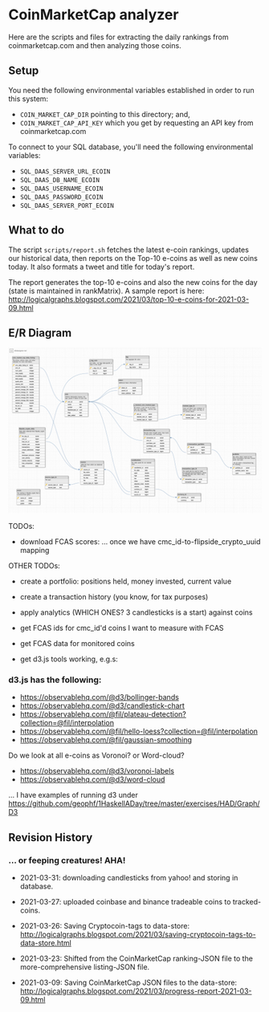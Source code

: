# CoinMarketCap analyzer

Here are the scripts and files for extracting the daily rankings from
coinmarketcap.com and then analyzing those coins.

## Setup

You need the following environmental variables established in order to run
this system:

* `COIN_MARKET_CAP_DIR` pointing to this directory; and,
* `COIN_MARKET_CAP_API_KEY` which you get by requesting an API key from 
coinmarketcap.com

To connect to your SQL database, you'll need the following environmental 
variables:

* `SQL_DAAS_SERVER_URL_ECOIN`
* `SQL_DAAS_DB_NAME_ECOIN`
* `SQL_DAAS_USERNAME_ECOIN`
* `SQL_DAAS_PASSWORD_ECOIN`
* `SQL_DAAS_SERVER_PORT_ECOIN`

## What to do

The script `scripts/report.sh` fetches the latest e-coin rankings, updates
our historical data, then reports on the Top-10 e-coins as well as new coins
today. It also formats a tweet and title for today's report.

The report generates the top-10 e-coins and also the new coins for the day
(state is maintained in rankMatrix). A sample report is here:
http://logicalgraphs.blogspot.com/2021/03/top-10-e-coins-for-2021-03-09.html

## E/R Diagram

<img src="src/CryptoCoin/CoinMarketCap/ETL/imgs/e-coin-erd.png"/>

TODOs:

* download FCAS scores: ... once we have cmc_id-to-flipside_crypto_uuid mapping

OTHER TODOs: 

* create a portfolio: positions held, money invested, current value
* create a transaction history (you know, for tax purposes)

* apply analytics (WHICH ONES? 3 candlesticks is a start) against coins

* get FCAS ids for cmc_id'd coins I want to measure with FCAS
* get FCAS data for monitored coins

* get d3.js tools working, e.g.s:

### d3.js has the following:

* https://observablehq.com/@d3/bollinger-bands
* https://observablehq.com/@d3/candlestick-chart
* https://observablehq.com/@fil/plateau-detection?collection=@fil/interpolation
* https://observablehq.com/@fil/hello-loess?collection=@fil/interpolation
* https://observablehq.com/@fil/gaussian-smoothing

Do we look at all e-coins as Voronoi? or Word-cloud?

* https://observablehq.com/@d3/voronoi-labels
* https://observablehq.com/@d3/word-cloud

... I have examples of running d3 under 
https://github.com/geophf/1HaskellADay/tree/master/exercises/HAD/Graph/D3

## Revision History
### ... or feeping creatures! AHA!

* 2021-03-31: downloading candlesticks from yahoo! and storing in database.

* 2021-03-27: uploaded coinbase and binance tradeable coins to tracked-coins.

* 2021-03-26: Saving Cryptocoin-tags to data-store:
http://logicalgraphs.blogspot.com/2021/03/saving-cryptocoin-tags-to-data-store.html

* 2021-03-23: Shifted from the CoinMarketCap ranking-JSON file to the
more-comprehensive listing-JSON file.

* 2021-03-09: Saving CoinMarketCap JSON files to the data-store:
http://logicalgraphs.blogspot.com/2021/03/progress-report-2021-03-09.html
